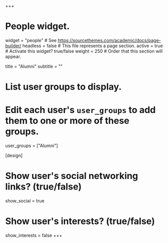 +++
# People widget.
widget = "people"  # See https://sourcethemes.com/academic/docs/page-builder/
headless = false  # This file represents a page section.
active = true  # Activate this widget? true/false
weight = 250  # Order that this section will appear.

title = "Alumni"
subtitle = ""

# List user groups to display.
#   Edit each user's `user_groups` to add them to one or more of these groups.
user_groups = ["Alumni"]

[design]
  # Show user's social networking links? (true/false)
  show_social = true

  # Show user's interests? (true/false)
  show_interests = false
+++
